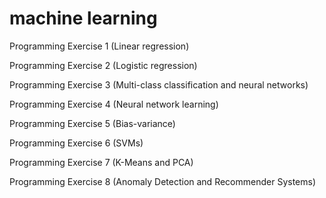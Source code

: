 machine learning 
==

Programming Exercise 1 
(Linear regression)

Programming Exercise 2 
(Logistic regression)

Programming Exercise 3 
(Multi-class classification and neural networks)

Programming Exercise 4 
(Neural network learning)

Programming Exercise 5 
(Bias-variance)

Programming Exercise 6 
(SVMs)

Programming Exercise 7 
(K-Means and PCA)

Programming Exercise 8 
(Anomaly Detection and Recommender Systems)


